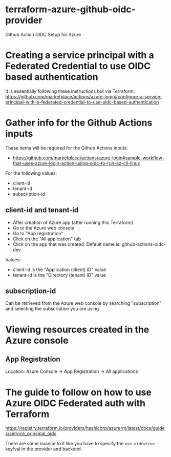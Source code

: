 # terraform-azure-github-oidc-provider
Github Action OIDC Setup for Azure

# Creating a service principal with a Federated Credential to use OIDC based authentication
It is essentially following these instructions but via Terraform: https://github.com/marketplace/actions/azure-login#configure-a-service-principal-with-a-federated-credential-to-use-oidc-based-authentication

# Gather info for the Github Actions inputs
These items will be required for the Github Actions inputs:
* https://github.com/marketplace/actions/azure-login#sample-workflow-that-uses-azure-login-action-using-oidc-to-run-az-cli-linux

For the following values:
* client-id
* tenant-id
* subscription-id

## client-id and tenant-id
* After creation of Azure app (after running this Terraform)
* Go to the Azure web console
* Go to "App registration"
* Click on the "All application" tab
* Click on the app that was created.  Default name is: github-actions-oidc-dev

Values: 
* client-id is the "Application (client) ID" value
* tenant-id is the "Directory (tenant) ID" value

## subscription-id
Can be retrieved from the Azure web console by searching "subscription" and selecting
the subscription you are using.

# Viewing resources created in the Azure console

## App Registration
Location: Azure Console -> App Registration -> All applications

# The guide to follow on how to use Azure OIDC Federated auth with Terraform
https://registry.terraform.io/providers/hashicorp/azurerm/latest/docs/guides/service_principal_oidc

There are some nuance to it like you have to specify the `use_oidc=true` key/val in the provider and
backend.
